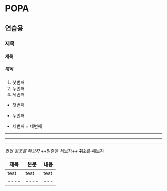 # POPA
## 연습용
### 제목
#### 제목
##### 제목
1. 첫번째
2. 두번째
3. 세번째
* 첫번째
- 두번째
+ 세번째
= 네번째
*****
***
---
*한번 강조를 해보자*
++밑줄을 쳐보자++
~~취소를 해보자~~

|제목|본문|내용|
|-----------|---|---|
|test|test|test|
|----|----|---|
